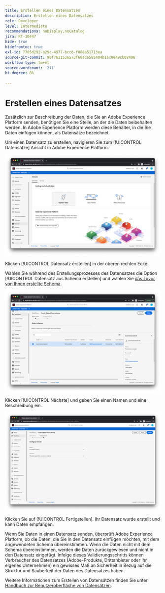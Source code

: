 ```yaml
---
title: Erstellen eines Datensatzes
description: Erstellen eines Datensatzes
role: Developer
level: Intermediate
recommendations: noDisplay,noCatalog
jira: KT-10447
hide: true
hidefromtoc: true
exl-id: 7705d292-a29c-4977-bcc6-f088a51713ea
source-git-commit: 90f7621536573f60ac6585404b1ac0e49cb08496
workflow-type: tm+mt
source-wordcount: '211'
ht-degree: 8%

---
```


# Erstellen eines Datensatzes

Zusätzlich zur Beschreibung der Daten, die Sie an Adobe Experience Platform senden, benötigen Sie eine Stelle, an der die Daten beibehalten werden. In Adobe Experience Platform werden diese Behälter, in die Sie Daten einfügen können, als Datensätze bezeichnet.

Um einen Datensatz zu erstellen, navigieren Sie zum [!UICONTROL Datensätze] Ansicht in Adobe Experience Platform.

![Ansicht &quot;Datensätze&quot;](../../../assets/implementation-strategy/datasets-view.png)

Klicken [!UICONTROL Datensatz erstellen] in der oberen rechten Ecke.

Wählen Sie während des Erstellungsprozesses des Datensatzes die Option [!UICONTROL Datensatz aus Schema erstellen] und wählen Sie [das zuvor von Ihnen erstellte Schema](create-a-schema.md).

![Schemaauswahl](../../../assets/implementation-strategy/schema-selection.png)

Klicken [!UICONTROL Nächste] und geben Sie einen Namen und eine Beschreibung ein.

![Datensatzname und Beschreibung](../../../assets/implementation-strategy/dataset-name-description.png)

Klicken Sie auf [!UICONTROL Fertigstellen]. Ihr Datensatz wurde erstellt und kann Daten empfangen.

Wenn Sie Daten in einen Datensatz senden, überprüft Adobe Experience Platform, ob die Daten, die Sie in den Datensatz einfügen möchten, mit dem angewendeten Schema übereinstimmen. Wenn die Daten nicht mit dem Schema übereinstimmen, werden die Daten zurückgewiesen und nicht in den Datensatz eingefügt. Infolge dieses Validierungsschritts können Verbraucher des Datensatzes (Adobe-Produkte, Drittanbieter oder Ihr eigenes Unternehmen) ein gewisses Maß an Sicherheit in Bezug auf die Struktur und Sauberkeit der Daten des Datensatzes haben.

Weitere Informationen zum Erstellen von Datensätzen finden Sie unter [Handbuch zur Benutzeroberfläche von Datensätzen](https://experienceleague.adobe.com/docs/experience-platform/catalog/datasets/user-guide.html?lang=de).
